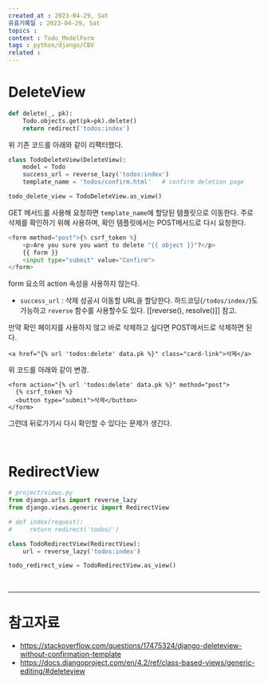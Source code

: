 ```yaml
---
created_at : 2023-04-29, Sat
유효기록일 : 2023-04-29, Sat
topics : 
context : Todo_ModelForm
tags : python/django/CBV
related : 
---
```

# DeleteView
```python
def delete(_, pk):
    Todo.objects.get(pk=pk).delete()
    return redirect('todos:index')
```
위 기존 코드를 아래와 같이 리팩터했다.

```python
class TodoDeleteView(DeleteView):
    model = Todo
    success_url = reverse_lazy('todos:index')
    template_name = 'todos/confirm.html'   # confirm deletion page

todo_delete_view = TodoDeleteView.as_view()
```
GET 메서드를 사용해 요청하면 `template_name`에 할당된 템플릿으로 이동한다. 주로 삭제를 확인하기 위해 사용하며, 확인 템플릿에서는 POST메서드로 다시 요청한다.
```python
<form method="post">{% csrf_token %}
    <p>Are you sure you want to delete "{{ object }}"?</p>
    {{ form }}
    <input type="submit" value="Confirm">
</form>
```
form 요소의 action 속성을 사용하지 않는다. 

- `success_url` : 삭제 성공시 이동할 URL을 할당한다. 하드코딩(`/todos/index/`)도 가능하고 `reverse` 함수를 사용할수도 있다. [[reverse(), resolve()]] 참고.

만약 확인 페이지를 사용하지 않고 바로 삭제하고 싶다면 POST메서드로 삭제하면 된다.
```django
<a href="{% url 'todos:delete' data.pk %}" class="card-link">삭제</a>
```
위 코드를 아래와 같이 변경.
```django
<form action="{% url 'todos:delete' data.pk %}" method="post">
  {% csrf_token %}
  <button type="submit">삭제</button>
</form>
```

그런데 뒤로가기시 다시 확인할 수 있다는 문제가 생긴다. 

<br>

# RedirectView

```python
# project/views.py
from django.urls import reverse_lazy
from django.views.generic import RedirectView

# def index(request):
#     return redirect('todos/')

class TodoRedirectView(RedirectView):
    url = reverse_lazy('todos:index')

todo_redirect_view = TodoRedirectView.as_view()
```

<br>

---
# 참고자료
- https://stackoverflow.com/questions/17475324/django-deleteview-without-confirmation-template
- https://docs.djangoproject.com/en/4.2/ref/class-based-views/generic-editing/#deleteview